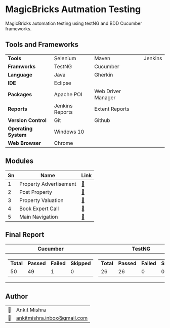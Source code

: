 # MagicBricks Autmation Testing

MagicBricks automation testing using testNG and BDD Cucumber frameworks.

## Tools and Frameworks

|                      |                 |                    |         |
| -------------------- | --------------- | ------------------ | ------- |
| **Tools**            | Selenium        | Maven              | Jenkins |
| **Framworks**        | TestNG          | Cucumber           |         |
| **Language**         | Java            | Gherkin            |         |
| **IDE**              | Eclipse         |                    |         |
| **Packages**         | Apache POI      | Web Driver Manager |         |
| **Reports**          | Jenkins Reports | Extent Reports     |         |
| **Version Control**  | Git             | Github             |         |
| **Operating System** | Windows 10      |                    |         |
| **Web Browser**      | Chrome          |                    |         |

## Modules

| **Sn** | **Name**               | **Link**                                                   |
| ------ | ---------------------- | ---------------------------------------------------------- |
| 1      | Property Advertisement | [🔗](https://www.magicbricks.com/bricks/advertise-with-us) |
| 2      | Post Property          | [🔗](https://post.magicbricks.com/)                        |
| 3      | Property Valuation     | [🔗](https://www.magicbricks.com/propworth/Bangalore/)     |
| 4      | Book Expert Call       | [🔗](https://www.magicbricks.com/bricks/advertise-with-us) |
| 5      | Main Navigation        | [🔗](https://www.magicbricks.com)                          |

## Final Report

|                                                                              Cucumber                                                                              |                                                                               TestNG                                                                                |
| :----------------------------------------------------------------------------------------------------------------------------------------------------------------: | :-----------------------------------------------------------------------------------------------------------------------------------------------------------------: |
| <table> <tr> <td>**Total**</td> <td>**Passed**</td> <td>**Failed**</td> <td>**Skipped**</td> </tr><tr> <td>50</td> <td>49</td> <td>1</td> <td>0</td> </tr></table> | <table> <tr> <td>**Total**</td> <td>**Passed**</td> <td>**Failed**</td> <td>**Skipped**</td> </tr> <tr> <td>26</td> <td>26</td> <td>0</td> <td>0</td> </tr></table> |

## Author

|     |                                                                              |
| --- | ---------------------------------------------------------------------------- |
| 👤  | Ankit Mishra                                                                 |
| 📧  | <a href="mailto:ankitmishra.inbox@gmail.com">ankitmishra.inbox@gmail.com</a> |

